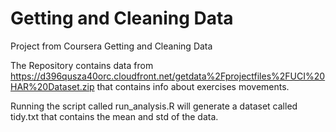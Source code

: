 # Getting and Cleaning Data

Project from Coursera Getting and Cleaning Data

The Repository contains data from https://d396qusza40orc.cloudfront.net/getdata%2Fprojectfiles%2FUCI%20HAR%20Dataset.zip that contains info about exercises movements.

Running the script called run_analysis.R will generate a dataset called tidy.txt that contains the mean and std of the data.
